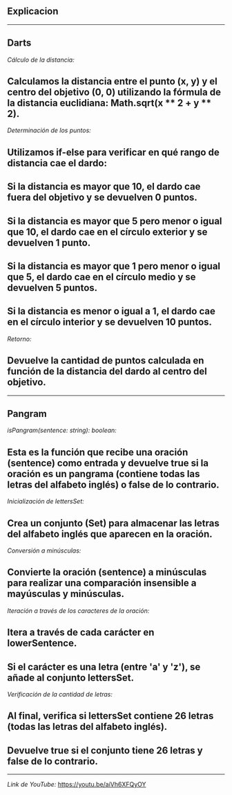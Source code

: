 ## Explicacion
---

**Darts**
---
*Cálculo de la distancia:*
## Calculamos la distancia entre el punto (x, y) y el centro del objetivo (0, 0) utilizando la fórmula de la distancia euclidiana: Math.sqrt(x ** 2 + y ** 2).

*Determinación de los puntos:*
## Utilizamos if-else para verificar en qué rango de distancia cae el dardo:
## Si la distancia es mayor que 10, el dardo cae fuera del objetivo y se devuelven 0 puntos.
## Si la distancia es mayor que 5 pero menor o igual que 10, el dardo cae en el círculo exterior y se devuelven 1 punto.
## Si la distancia es mayor que 1 pero menor o igual que 5, el dardo cae en el círculo medio y se devuelven 5 puntos.
## Si la distancia es menor o igual a 1, el dardo cae en el círculo interior y se devuelven 10 puntos.

*Retorno:*
## Devuelve la cantidad de puntos calculada en función de la distancia del dardo al centro del objetivo.
---

**Pangram**
---
*isPangram(sentence: string): boolean:*
## Esta es la función que recibe una oración (sentence) como entrada y devuelve true si la oración es un pangrama (contiene todas las letras del alfabeto inglés) o false de lo contrario.

*Inicialización de lettersSet:*
## Crea un conjunto (Set) para almacenar las letras del alfabeto inglés que aparecen en la oración.

*Conversión a minúsculas:*
## Convierte la oración (sentence) a minúsculas para realizar una comparación insensible a mayúsculas y minúsculas.

*Iteración a través de los caracteres de la oración:*
## Itera a través de cada carácter en lowerSentence.
## Si el carácter es una letra (entre 'a' y 'z'), se añade al conjunto lettersSet.

*Verificación de la cantidad de letras:*
## Al final, verifica si lettersSet contiene 26 letras (todas las letras del alfabeto inglés).
## Devuelve true si el conjunto tiene 26 letras y false de lo contrario.
---

*Link de YouTube:* https://youtu.be/aiVh6XFQyOY 